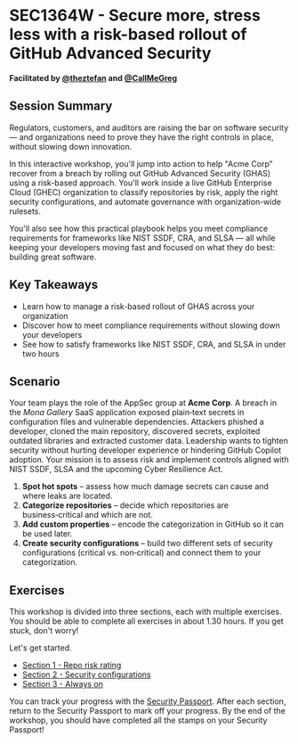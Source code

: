 # SEC1364W - Secure more, stress less with a risk-based rollout of GitHub Advanced Security

__Facilitated by [@theztefan](https://github.com/theztefan) and [@CallMeGreg](https://github.com/CallMeGreg)__

## Session Summary

Regulators, customers, and auditors are raising the bar on software security — and organizations need to prove they have the right controls in place, without slowing down innovation.

In this interactive workshop, you'll jump into action to help "Acme Corp” recover from a breach by rolling out GitHub Advanced Security (GHAS) using a risk-based approach. You'll work inside a live GitHub Enterprise Cloud (GHEC) organization to classify repositories by risk, apply the right security configurations, and automate governance with organization-wide rulesets.

You'll also see how this practical playbook helps you meet compliance requirements for frameworks like NIST SSDF, CRA, and SLSA — all while keeping your developers moving fast and focused on what they do best: building great software.

## Key Takeaways

- Learn how to manage a risk-based rollout of GHAS across your organization  
- Discover how to meet compliance requirements without slowing down your developers  
- See how to satisfy frameworks like NIST SSDF, CRA, and SLSA in under two hours

## Scenario

Your team plays the role of the AppSec group at **Acme Corp**.  A breach in the *Mona Gallery* SaaS application exposed plain‑text secrets in configuration files and vulnerable dependencies.  Attackers phished a developer, cloned the main repository, discovered secrets, exploited outdated libraries and extracted customer data.  Leadership wants to tighten security without hurting developer experience or hindering GitHub Copilot adoption.  Your mission is to assess risk and implement controls aligned with NIST SSDF, SLSA and the upcoming Cyber Resilience Act.

1. **Spot hot spots** – assess how much damage secrets can cause and where leaks are located.  
2. **Categorize repositories** – decide which repositories are business‑critical and which are not.  
3. **Add custom properties** – encode the categorization in GitHub so it can be used later.  
4. **Create security configurations** – build two different sets of security configurations (critical vs. non‑critical) and connect them to your categorization.

## Exercises

This workshop is divided into three sections, each with multiple exercises.  You should be able to complete all exercises in about 1.30 hours. If you get stuck, don't worry!

Let's get started.

- [Section 1 - Repo risk rating](section1-repo-risk-rating.md)
- [Section 2 - Security configurations](section2-security-configurations.md)
- [Section 3 - Always on](section3-always-on.md)

You can track your progress with the [Security Passport](security-passport.md). After each section, return to the Security Passport to mark off your progress. By the end of the workshop, you should have completed all the stamps on your Security Passport!
